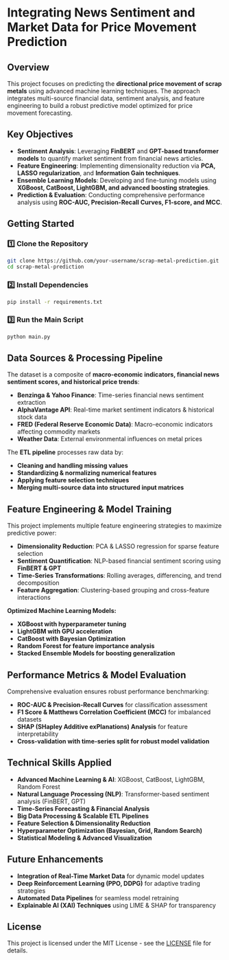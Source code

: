 # Integrating News Sentiment and Market Data for Price Movement Prediction


## Overview
This project focuses on predicting the **directional price movement of scrap metals** using advanced machine learning techniques. The approach integrates multi-source financial data, sentiment analysis, and feature engineering to build a robust predictive model optimized for price movement forecasting.

## Key Objectives
- **Sentiment Analysis**: Leveraging **FinBERT** and **GPT-based transformer models** to quantify market sentiment from financial news articles.
- **Feature Engineering**: Implementing dimensionality reduction via **PCA, LASSO regularization**, and **Information Gain techniques**.
- **Ensemble Learning Models**: Developing and fine-tuning models using **XGBoost, CatBoost, LightGBM, and advanced boosting strategies**.
- **Prediction & Evaluation**: Conducting comprehensive performance analysis using **ROC-AUC, Precision-Recall Curves, F1-score, and MCC**.


## Getting Started
### 1️⃣ Clone the Repository
```bash
git clone https://github.com/your-username/scrap-metal-prediction.git
cd scrap-metal-prediction
```
### 2️⃣ Install Dependencies
```bash
pip install -r requirements.txt
```
### 3️⃣ Run the Main Script
```bash
python main.py
```

## Data Sources & Processing Pipeline
The dataset is a composite of **macro-economic indicators, financial news sentiment scores, and historical price trends**:
- **Benzinga & Yahoo Finance**: Time-series financial news sentiment extraction
- **AlphaVantage API**: Real-time market sentiment indicators & historical stock data
- **FRED (Federal Reserve Economic Data)**: Macro-economic indicators affecting commodity markets
- **Weather Data**: External environmental influences on metal prices

The **ETL pipeline** processes raw data by:
- **Cleaning and handling missing values**
- **Standardizing & normalizing numerical features**
- **Applying feature selection techniques**
- **Merging multi-source data into structured input matrices**

## Feature Engineering & Model Training
This project implements multiple feature engineering strategies to maximize predictive power:
- **Dimensionality Reduction**: PCA & LASSO regression for sparse feature selection
- **Sentiment Quantification**: NLP-based financial sentiment scoring using **FinBERT & GPT**
- **Time-Series Transformations**: Rolling averages, differencing, and trend decomposition
- **Feature Aggregation**: Clustering-based grouping and cross-feature interactions

**Optimized Machine Learning Models:**
- **XGBoost with hyperparameter tuning**
- **LightGBM with GPU acceleration**
- **CatBoost with Bayesian Optimization**
- **Random Forest for feature importance analysis**
- **Stacked Ensemble Models for boosting generalization**

## Performance Metrics & Model Evaluation
Comprehensive evaluation ensures robust performance benchmarking:
- **ROC-AUC & Precision-Recall Curves** for classification assessment
- **F1 Score & Matthews Correlation Coefficient (MCC)** for imbalanced datasets
- **SHAP (SHapley Additive exPlanations) Analysis** for feature interpretability
- **Cross-validation with time-series split for robust model validation**

## Technical Skills Applied
- **Advanced Machine Learning & AI**: XGBoost, CatBoost, LightGBM, Random Forest
- **Natural Language Processing (NLP)**: Transformer-based sentiment analysis (FinBERT, GPT)
- **Time-Series Forecasting & Financial Analysis**
- **Big Data Processing & Scalable ETL Pipelines**
- **Feature Selection & Dimensionality Reduction**
- **Hyperparameter Optimization (Bayesian, Grid, Random Search)**
- **Statistical Modeling & Advanced Visualization**

## Future Enhancements
- **Integration of Real-Time Market Data** for dynamic model updates
- **Deep Reinforcement Learning (PPO, DDPG)** for adaptive trading strategies
- **Automated Data Pipelines** for seamless model retraining
- **Explainable AI (XAI) Techniques** using LIME & SHAP for transparency

## License
This project is licensed under the MIT License - see the [LICENSE](LICENSE) file for details.


